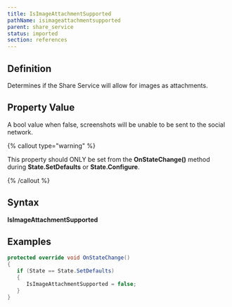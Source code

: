 ```yaml
---
title: IsImageAttachmentSupported
pathName: isimageattachmentsupported
parent: share_service
status: imported
section: references
---
```


## Definition

Determines if the Share Service will allow for images as attachments.

## Property Value

A bool value when false, screenshots will be unable to be sent to the social network.

{% callout type="warning" %}

This property should ONLY be set from the **OnStateChange()** method during **State.SetDefaults** or **State.Configure**.

{% /callout %}

## Syntax

**IsImageAttachmentSupported**

## Examples

```csharp
protected override void OnStateChange()
{         
   if (State == State.SetDefaults)
   {
      IsImageAttachmentSupported = false;
   }
}
```
